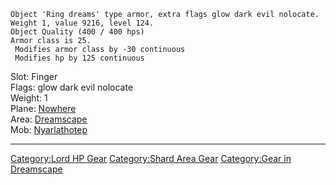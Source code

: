     Object 'Ring dreams' type armor, extra flags glow dark evil nolocate.
    Weight 1, value 9216, level 124.
    Object Quality (400 / 400 hps)
    Armor class is 25.
     Modifies armor class by -30 continuous
     Modifies hp by 125 continuous

Slot: Finger  
Flags: glow dark evil nolocate  
Weight: 1  
Plane: [Nowhere](:Category:Nowhere "wikilink")  
Area: [Dreamscape](:Category:Dreamscape "wikilink")  
Mob: [Nyarlathotep](Nyarlathotep "wikilink")  

------------------------------------------------------------------------

[Category:Lord HP Gear](Category:Lord_HP_Gear "wikilink")
[Category:Shard Area Gear](Category:Shard_Area_Gear "wikilink")
[Category:Gear in Dreamscape](Category:Gear_in_Dreamscape "wikilink")
